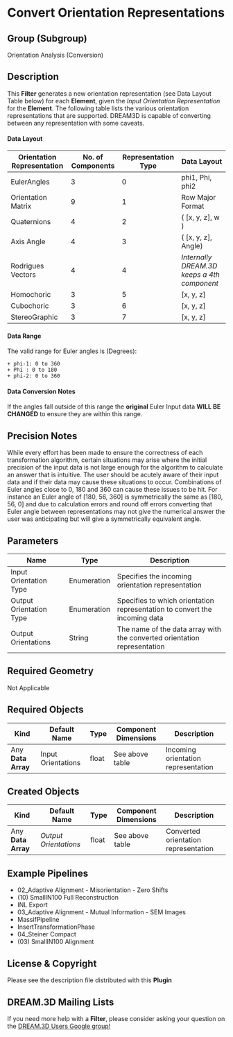 # Convert Orientation Representations  #


## Group (Subgroup) ##

Orientation Analysis (Conversion)

## Description ##

This **Filter** generates a new orientation representation (see Data Layout Table below) for each **Element**, given the _Input Orientation Representation_ for the **Element**. The following table lists the various orientation representations that are supported. DREAM3D is capable of converting between any representation with some caveats.

#### Data Layout ####

| Orientation Representation | No. of Components | Representation Type | Data Layout |
|----------------------------|----------|---------------------|-------------|
| EulerAngles                | 3 | 0 | phi1, Phi, phi2 |
| Orientation Matrix         | 9 | 1 | Row Major Format |
| Quaternions                | 4 | 2 | ( \[x, y, z\], w ) |
| Axis Angle                 | 4 | 3 | ( \[x, y, z\], Angle) |
| Rodrigues Vectors          | 4 | 4 | *Internally DREAM.3D keeps a 4th component* |
| Homochoric                 | 3 | 5 | \[x, y, z\] |
| Cubochoric                 | 3 | 6 | \[x, y, z\] |
| StereoGraphic              | 3 | 7 | \[x, y, z\] |



#### Data Range ####

The valid range for Euler angles is (Degrees):

    + phi-1: 0 to 360
    + Phi : 0 to 180
    + phi-2: 0 to 360

#### Data Conversion Notes ####

If the angles fall outside of this range the **original** Euler Input data **WILL BE CHANGED** to ensure they are within this range.

## Precision Notes ##

While every effort has been made to ensure the correctness of each transformation algorithm, certain situations may arise where the initial precision of the input data is not large enough for the algorithm to calculate an answer that is intuitive. The user should be acutely aware of their input data and if their data may cause these situations to occur. Combinations of Euler angles close to 0, 180 and 360 can cause these issues to be hit. For instance an Euler angle of [180, 56, 360] is symmetrically the same as [180, 56, 0] and due to calculation errors and round off errors converting that Euler angle between representations may not give the numerical answer the user was anticipating but will give a symmetrically equivalent angle.

## Parameters ##

| Name             | Type | Description |
|------------------|------|-------------|
| Input Orientation Type | Enumeration | Specifies the incoming orientation representation |
| Output Orientation Type | Enumeration | Specifies to which orientation representation to convert the incoming data  |
| Output Orientations | String | The name of the data array with the converted orientation representation |

## Required Geometry ##

Not Applicable

## Required Objects ##

| Kind | Default Name | Type | Component Dimensions | Description |
|------|--------------|------|----------------------|-------------|
| Any **Data Array** | Input Orientations | float | See above table | Incoming orientation representation |


## Created Objects ##

| Kind | Default Name | Type | Component Dimensions | Description |
|------|--------------|-------------|---------|-------------------|
| Any **Data Array** | _Output Orientations_ | float | See above table | Converted orientation representation |


## Example Pipelines ##

+ 02_Adaptive Alignment - Misorientation - Zero Shifts
+ (10) SmallIN100 Full Reconstruction
+ INL Export
+ 03_Adaptive Alignment - Mutual Information - SEM Images
+ MassifPipeline
+ InsertTransformationPhase
+ 04_Steiner Compact
+ (03) SmallIN100 Alignment

## License & Copyright ##

Please see the description file distributed with this **Plugin**

## DREAM.3D Mailing Lists ##

If you need more help with a **Filter**, please consider asking your question on the [DREAM.3D Users Google group!](https://groups.google.com/forum/?hl=en#!forum/dream3d-users)

